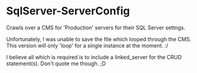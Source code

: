 # SqlServer-ServerConfig
Crawls over a CMS for 'Production' servers for their SQL Server settngs.

Unfortunately, I was unable to save the file which looped through the CMS. This version will only 'loop' for a single instance at the moment. :/

I believe all which is required is to include a linked_server for the CRUD statement(s). Don't quote me though. ;D
